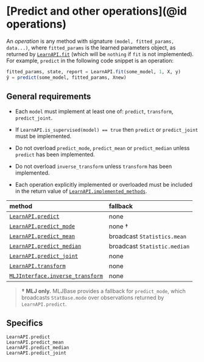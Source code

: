 # [Predict and other operations](@id operations)

An *operation* is any method with signature `(model, fitted_params, data...)`, where `fitted_params`
is the learned parameters object, as returned by [`LearnAPI.fit`](@ref) (which will be
`nothing` if `fit` is not implemented). For example, `predict` in the following code snippet
is an operation:

```julia
fitted_params, state, report = LearnAPI.fit(some_model, 1, X, y)
ŷ = predict(some_model, fitted_params, Xnew)
```

## General requirements

- Each `model` must implement at least one of: `predict`, `transform`, `predict_joint`. 

- If `LearnAPI.is_supervised(model) == true` then `predict` or `predict_joint` must be
  implemented. 

- Do not overload `predict_mode`, `predict_mean` or `predict_median` unless
 `predict` has been implemented.
 
- Do not overload `inverse_transform` unless `transform` has been implemented. 

- Each operation explicitly implemented or overloaded must be included in the return value
  of [`LearnAPI.implemented_methods`](@ref).


| method                                | fallback                     |
|:--------------------------------------|:---------------------------- |
[`LearnAPI.predict`](@ref)           | none                         |
[`LearnAPI.predict_mode`](@ref)      | none †                       |
[`LearnAPI.predict_mean`](@ref)      | broadcast `Statistics.mean`  |
[`LearnAPI.predict_median`](@ref)    | broadcast `Statistic.median` |
[`LearnAPI.predict_joint`](@ref)     | none                         |
[`LearnAPI.transform`](@ref)         | none                         |
[`MLJInterface.inverse_transform`](@ref)| none                         |

> **† MLJ only.** MLJBase provides a fallback for `predict_mode`, which broadcasts 
> `StatBase.mode` over observations returned by `LearnAPI.predict`.

## Specifics

```@docs
LearnAPI.predict
LearnAPI.predict_mean
LearnAPI.predict_median
LearnAPI.predict_joint
```
